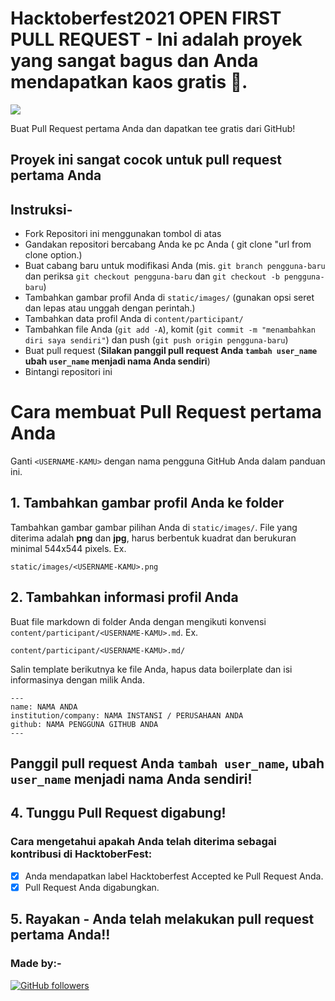 # Hacktoberfest2021 OPEN FIRST PULL REQUEST - Ini adalah proyek yang sangat bagus dan Anda mendapatkan kaos gratis 👕.
<img src="static/logo.png" align-items=center />

Buat Pull Request pertama Anda dan dapatkan tee gratis dari GitHub!

## Proyek ini sangat cocok untuk pull request pertama Anda

## Instruksi-

- Fork Repositori ini menggunakan tombol di atas
- Gandakan repositori bercabang Anda ke pc Anda ( git clone "url from clone option.)
- Buat cabang baru untuk modifikasi Anda (mis. `git branch pengguna-baru` dan periksa `git checkout pengguna-baru` dan `git checkout -b pengguna-baru`)
- Tambahkan gambar profil Anda di `static/images/` (gunakan opsi seret dan lepas atau unggah dengan perintah.)
- Tambahkan data profil Anda di `content/participant/`
- Tambahkan file Anda (`git add -A`), komit (`git commit -m "menambahkan diri saya sendiri"`) dan push (`git push origin pengguna-baru`)
- Buat pull request (**Silakan panggil pull request Anda `tambah user_name` ubah `user_name` menjadi nama Anda sendiri**)
- Bintangi repositori ini


# Cara membuat Pull Request pertama Anda

Ganti `<USERNAME-KAMU>` dengan nama pengguna GitHub Anda dalam panduan ini.

## 1. Tambahkan gambar profil Anda ke folder

Tambahkan gambar gambar pilihan Anda di `static/images/`.  File yang diterima adalah **png** dan **jpg**, harus berbentuk kuadrat dan berukuran minimal 544x544 pixels.  Ex.

```
static/images/<USERNAME-KAMU>.png
```

## 2. Tambahkan informasi profil Anda

Buat file markdown di folder Anda dengan mengikuti konvensi `content/participant/<USERNAME-KAMU>.md`.  Ex.

```
content/participant/<USERNAME-KAMU>.md/
```

Salin template berikutnya ke file Anda, hapus data boilerplate dan isi informasinya dengan milik Anda.

```
---
name: NAMA ANDA
institution/company: NAMA INSTANSI / PERUSAHAAN ANDA
github: NAMA PENGGUNA GITHUB ANDA
---
```

## Panggil pull request Anda `tambah user_name`, ubah `user_name` menjadi nama Anda sendiri!

## 4. Tunggu Pull Request digabung!

### Cara mengetahui apakah Anda telah diterima sebagai kontribusi di HacktoberFest:

- [x] Anda mendapatkan label Hacktoberfest Accepted ke Pull Request Anda.
- [x] Pull Request Anda digabungkan.

## 5. Rayakan - Anda telah melakukan pull request pertama Anda!!

### Made by:-
[![GitHub followers](https://img.shields.io/github/followers/alhiqny404.svg?label=Follow%20@iamdevvalecha&style=social)](https://github.com/Alhiqny404/)
